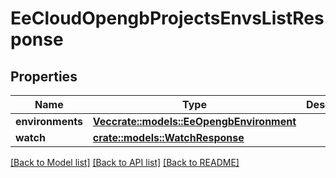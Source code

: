 # EeCloudOpengbProjectsEnvsListResponse

## Properties

Name | Type | Description | Notes
------------ | ------------- | ------------- | -------------
**environments** | [**Vec<crate::models::EeOpengbEnvironment>**](EeOpengbEnvironment.md) |  | 
**watch** | [**crate::models::WatchResponse**](WatchResponse.md) |  | 

[[Back to Model list]](../README.md#documentation-for-models) [[Back to API list]](../README.md#documentation-for-api-endpoints) [[Back to README]](../README.md)


